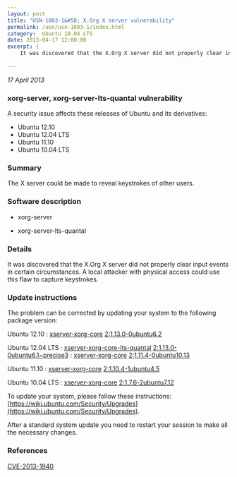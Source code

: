 ```yaml
---
layout: post
title: "USN-1803-1&#58; X.Org X server vulnerability"
permalink: /usn/usn-1803-1/index.html
category:  Ubuntu 10.04 LTS
date: 2013-04-17 12:00:00
excerpt: |
    It was discovered that the X.Org X server did not properly clear input events in certain circumstances. A local attacker with physical access could use this flaw to capture keystrokes. 
    
--- 
```

 
 

*17 April 2013*

### xorg-server, xorg-server-lts-quantal vulnerability

A security issue affects these releases of Ubuntu and its derivatives:

* Ubuntu 12.10
* Ubuntu 12.04 LTS
* Ubuntu 11.10
* Ubuntu 10.04 LTS

### Summary

The X server could be made to reveal keystrokes of other users. 

### Software description

* xorg-server 

* xorg-server-lts-quantal 

### Details

It was discovered that the X.Org X server did not properly clear input events in certain circumstances. A local attacker with physical access could use this flaw to capture keystrokes. 

### Update instructions

The problem can be corrected by updating your system to the following package version:

Ubuntu 12.10
 : [xserver-xorg-core](https://launchpad.net/ubuntu/+source/xorg-server) <span> [2:1.13.0-0ubuntu6.2](https://launchpad.net/ubuntu/+source/xorg-server/2:1.13.0-0ubuntu6.2) </span> 

Ubuntu 12.04 LTS
 : [xserver-xorg-core-lts-quantal](https://launchpad.net/ubuntu/+source/xorg-server-lts-quantal) <span> [2:1.13.0-0ubuntu6.1~precise3](https://launchpad.net/ubuntu/+source/xorg-server-lts-quantal/2:1.13.0-0ubuntu6.1~precise3) </span> 
 : [xserver-xorg-core](https://launchpad.net/ubuntu/+source/xorg-server) <span> [2:1.11.4-0ubuntu10.13](https://launchpad.net/ubuntu/+source/xorg-server/2:1.11.4-0ubuntu10.13) </span> 

Ubuntu 11.10
 : [xserver-xorg-core](https://launchpad.net/ubuntu/+source/xorg-server) <span> [2:1.10.4-1ubuntu4.5](https://launchpad.net/ubuntu/+source/xorg-server/2:1.10.4-1ubuntu4.5) </span> 

Ubuntu 10.04 LTS
 : [xserver-xorg-core](https://launchpad.net/ubuntu/+source/xorg-server) <span> [2:1.7.6-2ubuntu7.12](https://launchpad.net/ubuntu/+source/xorg-server/2:1.7.6-2ubuntu7.12) </span> 

To update your system, please follow these instructions: [https://wiki.ubuntu.com/Security/Upgrades](https://wiki.ubuntu.com/Security/Upgrades).

After a standard system update you need to restart your session to make all the necessary changes. 

### References

 
 [CVE-2013-1940](http://people.ubuntu.com/~ubuntu-security/cve/CVE-2013-1940)
 

